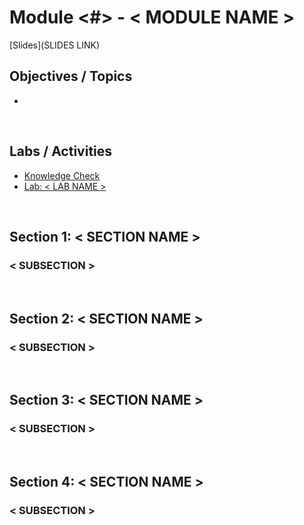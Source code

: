 # Module <#> - < MODULE NAME >

[Slides](SLIDES LINK)

## Objectives / Topics

- 

<br/>

## Labs / Activities

- [Knowledge Check](https://www.aws.training/Details/Curriculum?transcriptid=-NscDQNnt0KwQEi-zYfB8Q2&id=43078#modules)
- [Lab: < LAB NAME >](< LAB LINK >)

<br/>

## Section 1: < SECTION NAME >

### **< SUBSECTION >**


<br/>

## Section 2: < SECTION NAME >

### **< SUBSECTION >**

<br/>

## Section 3: < SECTION NAME >

### **< SUBSECTION >**

<br/>

## Section 4: < SECTION NAME >

### **< SUBSECTION >**
